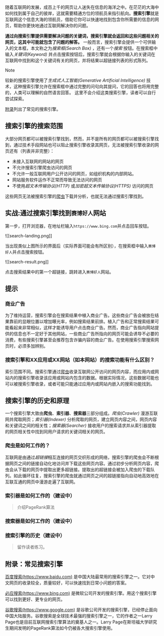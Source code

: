 随着互联网的发展，成百上千的网页让人迷失在信息的海洋之中。在茫茫的大海中如何找到属于自己的彼岸，这就需要精通方位的领航员来指引航向。**搜索引擎**就是互联网这个信息大海的领航员，借助它你可以快速地找到包含你所需要的信息的网页，帮助你更快地通过互联网解决你的问题。

**通过向搜索引擎提供需要解决问题的关键词，搜索引擎就会返回和这些问题相关的网页，这其中可能就包含了问题的解答。**
一般而言，搜索引擎会提供一个可供输入的文本框，本文称之为*搜索框(Search Box)* ，还有一个*搜索* 按钮。在搜索框中输入*关键词(Keyword)* 并点击搜索按钮后，搜索引擎就会根据你输入的关键词在互联网中找到和这个关键词有关的网页，并将结果以超链接列表的形式陈列。

> [!NOTE]
> 较新的搜索引擎使用了*生成式人工智能(Generative Artificial Intelligence)* 技术，这种搜索引擎允许在搜索框中通过完整的问句向其提问，它的回答也将用完整的，人类可以理解的自然语言回答。
> 这里不会介绍这类搜索引擎，读者可以自行尝试探索。

[附录](#附录常见搜索引擎)列出了常见的搜索引擎。

## 搜索引擎的搜索范围

大部分网页都可以被搜索引擎找到，然而，并不是所有的网页都可以被搜索引擎找到，通过技术手段网站也可以阻止搜索引擎收录其网页，无法被搜索引擎收录的网页还有（列表并非完整）：

 - 未接入互联网的网站的网页
 - 不允许搜索引擎爬虫访问的网页
 - 不允许一般互联网用户公开访问的网页，如组织机构的内部网站。
 - 网站服务软件运作不正常而导致无法访问的网页
 - 不使用*超文本传输协议(HTTP)* 或*加密超文本传输协议(HTTPS)* 访问的网页

这些网页无法被搜索引擎的[爬虫](#爬虫是如何工作的)下载并分析，也就无法通过搜索引擎找到。

## 实战:通过搜索引擎找到`赛博好人`网站

第一步，打开浏览器，在地址栏输入`https://www.bing.com`并点击回车按钮。

![[search-landing.png]]

当出现类似上图所示的界面后（实际界面可能会有所区别），在搜索框中输入`赛博好人`并点击搜索按钮。

![[search-result.png]]

点击搜索结果中的第一个超链接，跳转进入`赛博好人`网站。

## 提示

### 商业广告

为了维持运营，搜索引擎会在搜索结果中植入商业广告。这些商业广告会被放在结果靠前的显眼位置以增加曝光率，例如搜索结果前排。植入广告和正常搜索结果可能看起来非常相似，这样才能诱导用户点击商业广告。然而，商业广告指向网站提供的信息也不一定好于其他网站，一些商业广告所指向的网页可能会诱导不必要的消费，有些搜索引擎甚至会推荐包含诈骗内容的商业广告。在使用搜索引擎搜索网页时，必须多加辨别。

### 搜索引擎和XX应用或XX网站（如本网站）的搜索功能有什么区别？

索引范围不同。搜索引擎通过[爬虫](#爬虫是如何工作的)收录互联网公开访问的网页内容，而应用内或网站内的搜索引擎收录该应用或网站内包含的数据。根据实际情况，这些数据可能也可以被搜索引擎收录，或者可能只能通过应用内或网站内嵌入的搜索功能找到。

## 搜索引擎的历史和原理

一个搜索引擎大致由**爬虫**、**索引器**、**搜索器**三部分组成。*爬虫(Crawler)* 漫游互联网并爬取网页；*索引器(Indexer)* 分析爬取的网页，建立网页内容之间，网页内容和关键词之间的相关性；*搜索器(Searcher)* 接收用户的搜索请求并从索引器提取的网页相关性中找到同用户请求的关键词相关的网页。

### 爬虫是如何工作的？

互联网是由通过*超链接*相互连接的网页交织形成的网络，搜索引擎的爬虫会不断根据网页之间的链接自动化地访问并下载这些网页内容。通过初步分析网页内容，爬虫会从下载的网页中提取出更多超链接。提取出的超链接会被加入爬虫的下载队列。如此循环往复，搜索引擎的爬虫就通过网页之间的超链接指向自动地高效地在互联互通的网页中漫游走遍了互联网。

### 索引器是如何工作的（建设中）

> 介绍PageRank算法

### 搜索器是如何工作的（建设中）

### 搜索引擎的历史（建设中）

> 留作读者练习。

## 附录：常见搜索引擎

[百度搜索(https://www.baidu.com)](https://www.baidu.com) 是中国大陆最常用的搜索引擎之一。它对中文网页的收录较全，质量较好，可以快速找到日常小问题的答案。

[必应搜索(https://www.bing.com)](https://www.bing.com) 是微软公司开发的搜索引擎。用这个搜索引擎可以找到更好、更专业的网页。

[谷歌搜索(https://www.google.com)](https://www.google.com) 是谷歌公司开发的搜索引擎，已经停止面向中国大陆服务。谷歌搜索是全球技术最强的搜索引擎之一，它的作者之一Larry Page也是目前互联网搜索引擎算法的奠基人之一。Larry Page在斯坦福大学研究生期间发明的PageRank算法如今仍被各大搜索引擎使用。


